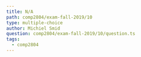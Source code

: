 ```yaml
---
title: N/A
path: comp2804/exam-fall-2019/10
type: multiple-choice
author: Michiel Smid
question: comp2804/exam-fall-2019/10/question.ts
tags:
  - comp2804
---
```

